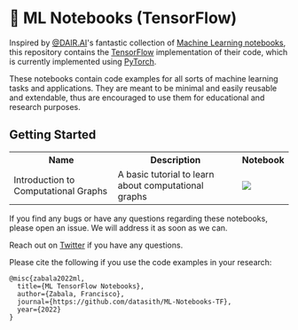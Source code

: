 # 🐙 ML Notebooks (TensorFlow)

Inspired by [@DAIR.AI](https://github.com/dair-ai/)'s fantastic collection of [Machine Learning notebooks](https://github.com/dair-ai/ML-Notebooks), this repository contains the [TensorFlow](https://tensorflow.org/) implementation of their code, which is currently implemented using [PyTorch](https://pytorch.org/). 

These notebooks contain code examples for all sorts of machine learning tasks and applications. They are meant to be minimal and easily reusable and extendable, thus are encouraged to use them for educational and research purposes.

## Getting Started

<table class="tg">
  <tr>
    <th class="tg-yw4l"><b>Name</b></th>
    <th class="tg-yw4l"><b>Description</b></th>
    <th class="tg-yw4l"><b>Notebook</b></th>
  </tr>
  
  <tr>
    <td class="tg-yw4l">Introduction to Computational Graphs</td>
    <td class="tg-yw4l">A basic tutorial to learn about computational graphs</td>
    <td class="tg-yw4l"><a href="">
  <img src="https://colab.research.google.com/assets/colab-badge.svg" width = "https://colab.research.google.com/drive/19KuMb6XQV3LrqOindk8FUmzmxs5dwFhI#scrollTo=hw4sYNoc7wjq" >
</a></td>
  </tr> 
</table> 

 
 
If you find any bugs or have any questions regarding these notebooks, please open an issue. We will address it as soon as we can. 

Reach out on [Twitter](https://twitter.com/datasith) if you have any questions. 

Please cite the following if you use the code examples in your research:

```
@misc{zabala2022ml,
  title={ML TensorFlow Notebooks},
  author={Zabala, Francisco},
  journal={https://github.com/datasith/ML-Notebooks-TF},
  year={2022}
}
```
